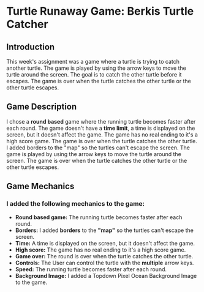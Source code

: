 # Turtle Runaway Game: Berkis Turtle Catcher

## Introduction
This week's assignment was a game where a turtle is trying to catch another turtle. The game is played by using the arrow keys to move the turtle around the screen. The goal is to catch the other turtle before it escapes. The game is over when the turtle catches the other turtle or the other turtle escapes.

## Game Description
I chose a **round based** game where the running turtle becomes faster after each round.
The game doesn't have a **time limit**, a time is displayed on the screen, but it doesn't affect the game. 
The game has no real ending to it's a high score game.
The game is over when the turtle catches the other turtle.
I added borders to the "map" so the turtles can't escape the screen.
The game is played by using the arrow keys to move the turtle around the screen. 
The game is over when the turtle catches the other turtle or the other turtle escapes.

## Game Mechanics

### I added the following mechanics to the game:
- **Round based game:** The running turtle becomes faster after each round.
- **Borders:** I added **borders** to the **"map"** so the turtles can't escape the screen.
- **Time:** A time is displayed on the screen, but it doesn't affect the game.
- **High score:** The game has no real ending to it's a high score game.
- **Game over:** The round is over when the turtle catches the other turtle.
- **Controls:** The User can control the turtle with the **multiple** arrow keys.
- **Speed:** The running turtle becomes faster after each round.
- **Background Image:** I added a Topdown Pixel Ocean Background Image to the game.